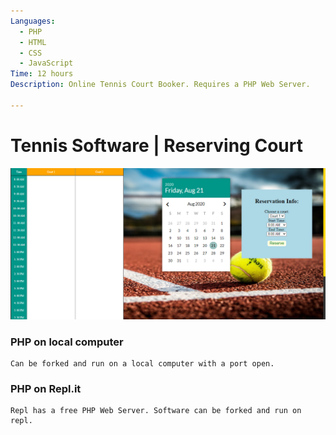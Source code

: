 ```yaml
---
Languages:
  - PHP
  - HTML
  - CSS
  - JavaScript
Time: 12 hours
Description: Online Tennis Court Booker. Requires a PHP Web Server.

---
```

# Tennis Software | Reserving Court
![RMC Dashboard Picture](RMC.PNG)

### PHP on local computer
```
Can be forked and run on a local computer with a port open.
```
### PHP on Repl.it
```
Repl has a free PHP Web Server. Software can be forked and run on repl.
```
